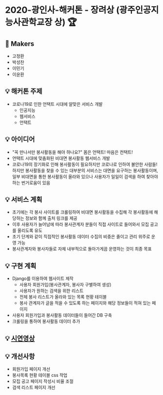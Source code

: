# 2020-광인사-해커톤 - 장려상 (광주인공지능사관학교장 상) 🏆

## 🎈 Makers
* 고정환
* 박성찬
* 이민기
* 이윤환

## 💡 해커톤 주제
* 코로나19로 인한 언택트 시대에 알맞은 서비스 개발
  * 인공지능
  * 웹서비스
  * 언택트

## 💡 아이디어
* "꼭 만나서만 봉사활동을 해야 하나요?" 몸은 언택트! 마음은 컨택트! 
* 언택트 시대에 맞춤화된 비대면 봉사활동 웹서비스 개발
* 코로나19의 장기화로 인해 봉사활동이 필요하지만 코로나로 인하여 불안한 사람들! 하지만 봉사활동을 찾을 수 있는 대부분의 서비스는 대면을 요구하는 봉사활동이며, 일부 비대면을 통한 봉사활동이 올라와 있으나 사용자가 일일이 검색을 하여 찾아야 하는 번거로움이 있음

## 💡 서비스 계획
* 초기에는 각 봉사 사이트를 크롤링하여 비대면 봉사활동을 수집해 각 봉사활동에 해당하는 정보와 함께 출처 링크를 제공
* 이후 사용자가 늘어남에 따라 봉사관계자 분들이 직접 사이트로 들어와서 모집 공고를 올리도록 유도
* 초기 단계와 같이 직접적인 봉사활동 데이터 수집의 비중은 줄이고 관리 위주로 운영 가능
* 봉사관계자와 봉사자들로 자체 내부적으로 돌아가게끔 운영하는 것이 최종 목표

## 💡 구현 계획
* Django를 이용하여 웹사이트 제작
  * 사용자 회원가입(봉사관계자, 봉사자 구별하여 생성)
  * 사용자가 원하는 검색을 위한 리스트
  * 전체 봉사 리스트가 올라와 있는 목록 현황 테이블
  * 봉사 관계자가 글을 적을 수 있도록 하는 페이지와 해당 정보들이 적혀 있는 페이지
* 사용자 회원가입과 봉사활동 데이터들이 들어간 DB 구축
* 크롤링을 통하여 봉사활동 데이터 추가

## 💡 [시연영상](https://youtu.be/AreOYdSksYI)

## 💡 개선사항
* 회원가입 페이지 개선
* 봉사목록 현황 테이블 css 작업
* 모집 공고 페이지 작성시 비율 조절
* 검색 리스트 페이지 개선
